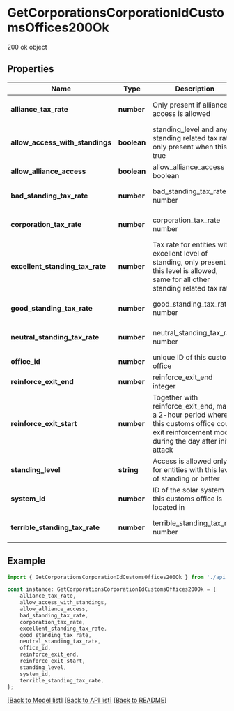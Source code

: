 # GetCorporationsCorporationIdCustomsOffices200Ok

200 ok object

## Properties

Name | Type | Description | Notes
------------ | ------------- | ------------- | -------------
**alliance_tax_rate** | **number** | Only present if alliance access is allowed | [optional] [default to undefined]
**allow_access_with_standings** | **boolean** | standing_level and any standing related tax rate only present when this is true | [default to undefined]
**allow_alliance_access** | **boolean** | allow_alliance_access boolean | [default to undefined]
**bad_standing_tax_rate** | **number** | bad_standing_tax_rate number | [optional] [default to undefined]
**corporation_tax_rate** | **number** | corporation_tax_rate number | [optional] [default to undefined]
**excellent_standing_tax_rate** | **number** | Tax rate for entities with excellent level of standing, only present if this level is allowed, same for all other standing related tax rates | [optional] [default to undefined]
**good_standing_tax_rate** | **number** | good_standing_tax_rate number | [optional] [default to undefined]
**neutral_standing_tax_rate** | **number** | neutral_standing_tax_rate number | [optional] [default to undefined]
**office_id** | **number** | unique ID of this customs office | [default to undefined]
**reinforce_exit_end** | **number** | reinforce_exit_end integer | [default to undefined]
**reinforce_exit_start** | **number** | Together with reinforce_exit_end, marks a 2-hour period where this customs office could exit reinforcement mode during the day after initial attack | [default to undefined]
**standing_level** | **string** | Access is allowed only for entities with this level of standing or better | [optional] [default to undefined]
**system_id** | **number** | ID of the solar system this customs office is located in | [default to undefined]
**terrible_standing_tax_rate** | **number** | terrible_standing_tax_rate number | [optional] [default to undefined]

## Example

```typescript
import { GetCorporationsCorporationIdCustomsOffices200Ok } from './api';

const instance: GetCorporationsCorporationIdCustomsOffices200Ok = {
    alliance_tax_rate,
    allow_access_with_standings,
    allow_alliance_access,
    bad_standing_tax_rate,
    corporation_tax_rate,
    excellent_standing_tax_rate,
    good_standing_tax_rate,
    neutral_standing_tax_rate,
    office_id,
    reinforce_exit_end,
    reinforce_exit_start,
    standing_level,
    system_id,
    terrible_standing_tax_rate,
};
```

[[Back to Model list]](../README.md#documentation-for-models) [[Back to API list]](../README.md#documentation-for-api-endpoints) [[Back to README]](../README.md)
